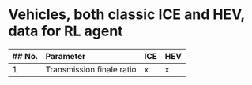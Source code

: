 # Vehicles, both classic ICE and HEV, data for RL agent

|## No. | Parameter                 | ICE | HEV |
|:--------|:--------------------------|:----|:----|
|1        | Transmission finale ratio | x   | x   |

